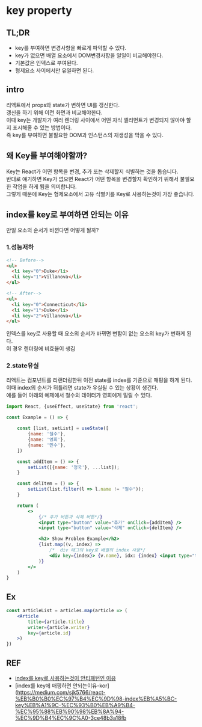 # key property


## TL;DR
- key를 부여하면 변경사항을 빠르게 파악할 수 있다.
- key가 없으면 배열 요소에서 DOM변경사항을 일일이 비교해야한다. 
- 기본값은 인덱스로 부여된다.
- 형제요소 사이에서만 유일하면 된다.

## intro
리액트에서 props와 state가 변하면 UI를 갱신한다.  
갱신을 하기 위해 이전 화면과 비교해야한다.  
이때 key는 개발자가 여러 렌더링 사이에서 어떤 자식 엘리먼트가 변경되지 않아야 할지 표시해줄 수 있는 방법이다.  
즉 key를 부여하면 불필요한 DOM과 인스턴스의 재생성을 막을 수 있다.



## 왜 Key를 부여해야할까?
Key는 React가 어떤 항목을 변경, 추가 또는 삭제할지 식별하는 것을 돕습니다.  
반대로 얘기하면 Key가 없으면 React가 어떤 항목을 변경할지 확인하기 위해서 불필요한 작업을 하게 됨을 의미합니다.  
그렇게 때문에 Key는 형제요소에서 고유 식별키를 Key로 사용하는것이 가장 좋습니다.  


## index를 key로 부여하면 안되는 이유
만일 요소의 순서가 바뀐다면 어떻게 될까?

### 1.성능저하
```html
<!-- Before-->
<ul>
  <li key="0">Duke</li>
  <li key="1">Villanova</li>
</ul>

<!-- After-->
<ul>
  <li key="0">Connecticut</li>
  <li key="1">Duke</li>
  <li key="2">Villanova</li>
</ul>
```
인덱스를 key로 사용할 때 요소의 순서가 바뀌면 변함이 없는 요소의 key가 변하게 된다.  
이 경우 렌더링에 비효율이 생김

### 2.state유실
리액트는 컴포넌트를 리랜더링한뒤 이전 state를 index를 기준으로 매핑을 하게 된다.  
이때 index의 순서가 뒤틀리면 state가 유실될 수 있는 상황이 생긴다.  
예를 들어 아래의 예제에서 철수의 데이터가 영희에게 밀릴 수 있다.


```jsx
import React, {useEffect, useState} from 'react';

const Example = () => {
    
    const [list, setList] = useState([
        {name: '철수'},
        {name: '영희'},
        {name: '민수'},
    ])

    const addItem = () => {
        setList([{name: '정국'}, ...list]);
    }

    const delItem = () => {
        setList(list.filter(l => l.name != "철수"));
    }

    return (
        <>
            {/* 추가 버튼과 삭제 버튼*/}
            <input type="button" value="추가" onClick={addItem} />
            <input type="button" value="삭제" onClick={delItem} />

            <h2> Show Problem Example</h2>
            {list.map((v, index) => 
                /*  div 태그의 key로 배열의 index 사용*/
                <div key={index}> {v.name}, idx: {index} <input type="text" /> </div> 
            )}
        </>
    )
}

```



## Ex 

```jsx
const articleList = articles.map(article => (
	<Article
		title={article.title}
		writer={article.writer}
		key={article.id}
	>)
})
```



## REF
- [index를 key로 사용하는것이 안티패턴인 이유](https://medium.com/@robinpokorny/index-as-a-key-is-an-anti-pattern-e0349aece318)
- [index를 key에 매핑하면 안되는이유-kor](https://medium.com/sjk5766/react-%EB%B0%B0%EC%97%B4%EC%9D%98-index%EB%A5%BC-key%EB%A1%9C-%EC%93%B0%EB%A9%B4-%EC%95%88%EB%90%98%EB%8A%94-%EC%9D%B4%EC%9C%A0-3ce48b3a18fb
